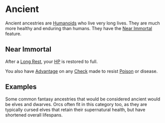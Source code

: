 # Ancient

Ancient ancestries are [Humanoids](../../../Resources%20for%20GMs/Creatures/Creature%20Types/Humanoid.md) who live very long lives. They are much more healthy and enduring than humans. They have the [Near Immortal](Ancient.md#Near%20Immortal) feature.

## Near Immortal

After a [Long Rest](../../../Game%20Procedures/Core%20Procedures/Resting.md#Long%20Rest), your [HP](../../Derived%20Statistics/Hit%20Points.md) is restored to full.

You also have [Advantage](../../../Game%20Procedures/Die%20Rolling%20Mechanics/Advantage.md) on any [Check](../../../Game%20Procedures/Core%20Procedures/Check.md) made to resist [Poison](../../../Game%20Procedures/Conditions/Poisoned.md) or disease.

## Examples

Some common fantasy ancestries that would be considered ancient would be elves and dwarves. Orcs often fit in this category too, as they are typically cursed elves that retain their supernatural health, but have shortened overall lifespans.
